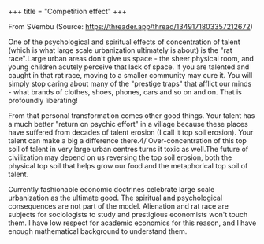 +++
title = "Competition effect"
+++

From SVembu (Source: https://threader.app/thread/1349171803357212672)

One of the psychological and spiritual effects of concentration of talent (which is what large scale urbanization ultimately is about) is the "rat race".Large urban areas don't give us space - the sheer physical room, and young children acutely perceive that lack of space. If you are talented and caught in that rat race, moving to a smaller community may cure it. You will simply stop caring about many of the "prestige traps" that afflict our minds - what brands of clothes, shoes, phones, cars and so on and on. That is profoundly liberating!

From that personal transformation comes other good things. Your talent has a much better "return on psychic effort" in a village because these places have suffered from decades of talent erosion (I call it top soil erosion). Your talent can make a big a difference there.4/ Over-concentration of this top soil of talent in very large urban centres turns it toxic as well.The future of civilization may depend on us reversing the top soil erosion, both the physical top soil that helps grow our food and the metaphorical top soil of talent.

Currently fashionable economic doctrines celebrate large scale urbanization as the ultimate good. The spiritual and psychological consequences are not part of the model. Alienation and rat race are subjects for sociologists to study and prestigious economists won't touch them. I have low respect for academic economics for this reason, and I have enough mathematical background to understand them. 